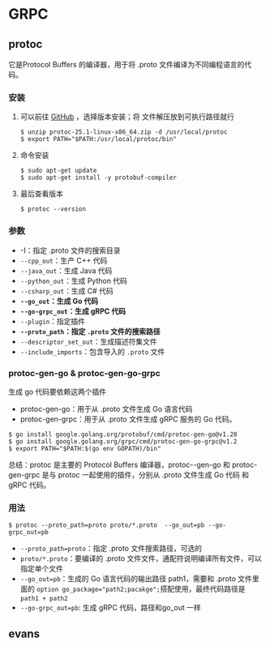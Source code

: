 # GRPC



## protoc

它是Protocol Buffers 的编译器，用于将 .proto 文件编译为不同编程语言的代码。

### 安装

1. 可以前往 [GitHub](https://github.com/protocolbuffers/protobuf/releases) ，选择版本安装；将 文件解压放到可执行路径就行

   ```shell
   $ unzip protoc-25.1-linux-x86_64.zip -d /usr/local/protoc
   $ export PATH="$PATH:/usr/local/protoc/bin"
   ```

2. 命令安装

   ```shell
   $ sudo apt-get update
   $ sudo apt-get install -y protobuf-compiler
   ```

3. 最后查看版本

   ```shell
   $ protoc --version
   ```

   

### 参数

- -I：指定 .proto 文件的搜索目录
- `--cpp_out`：生产 C++ 代码
- `--java_out`：生成 Java 代码
- `--python_out`：生成 Python 代码
- `--csharp_out`：生成 C# 代码
- **`--go_out`：生成 Go 代码**
- **`--go-grpc_out`：生成 gRPC 代码**
- `--plugin`：指定插件
- **`--proto_path`：指定 `.proto` 文件的搜索路径**
- `--descriptor_set_out`：生成描述符集文件
- `--include_imports`：包含导入的 `.proto` 文件

### protoc-gen-go & protoc-gen-go-grpc

生成 go 代码要依赖这两个插件

- protoc-gen-go：用于从 .proto 文件生成 Go 语言代码
- protoc-gen-grpc：用于从 .proto 文件生成 gRPC 服务的 Go 代码。

```shell
$ go install google.golang.org/protobuf/cmd/protoc-gen-go@v1.28
$ go install google.golang.org/grpc/cmd/protoc-gen-go-grpc@v1.2	
$ export PATH="$PATH:$(go env GOPATH)/bin"
```

总结：protoc 是主要的 Protocol Buffers 编译器，protoc--gen-go 和 protoc-gen-grpc 是与 protoc 一起使用的插件，分别从  .proto 文件生成 Go 代码 和 gRPC 代码。

### 用法

```shell
$ protoc --proto_path=proto proto/*.proto  --go_out=pb --go-grpc_out=pb
```

- `--proto_path=proto`：指定 .proto 文件搜索路径，可选的
- `proto/*.proto`：要编译的 .proto 文件文件，通配符说明编译所有文件，可以指定单个文件
- `--go_out=pb`：生成的 Go 语言代码的输出路径 path1，需要和 .proto 文件里面的 `option go_package="path2;pacakge";`搭配使用，最终代码路径是 `path1 + path2`
- `--go-grpc_out=pb`: 生成 gRPC 代码，路径和go_out 一样


## evans
